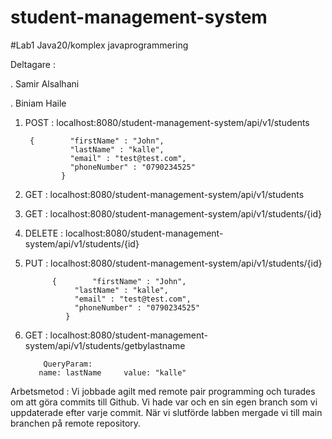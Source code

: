 # student-management-system
#Lab1
Java20/komplex javaprogrammering

 Deltagare :
 
. Samir Alsalhani

. Biniam Haile

 1. POST :  localhost:8080/student-management-system/api/v1/students
 
           
	     {        "firstName" : "John",
	              "lastName" : "kalle",
	              "email" : "test@test.com",
	              "phoneNumber" : "0790234525"
	            }


2. GET : localhost:8080/student-management-system/api/v1/students

3. GET : localhost:8080/student-management-system/api/v1/students/{id} 
            
4. DELETE : localhost:8080/student-management-system/api/v1/students/{id}

5. PUT : localhost:8080/student-management-system/api/v1/students/{id}
         
             {        "firstName" : "John",
	              "lastName" : "kalle",
	              "email" : "test@test.com",
	              "phoneNumber" : "0790234525"
	            }

6. GET : localhost:8080/student-management-system/api/v1/students/getbylastname

           QueryParam:
          name: lastName     value: "kalle"


Arbetsmetod : Vi jobbade agilt med remote pair programming och turades om att göra commits till Github. Vi hade var och en sin egen branch som vi uppdaterade efter varje commit. När vi slutförde labben mergade vi till main branchen på remote repository.




